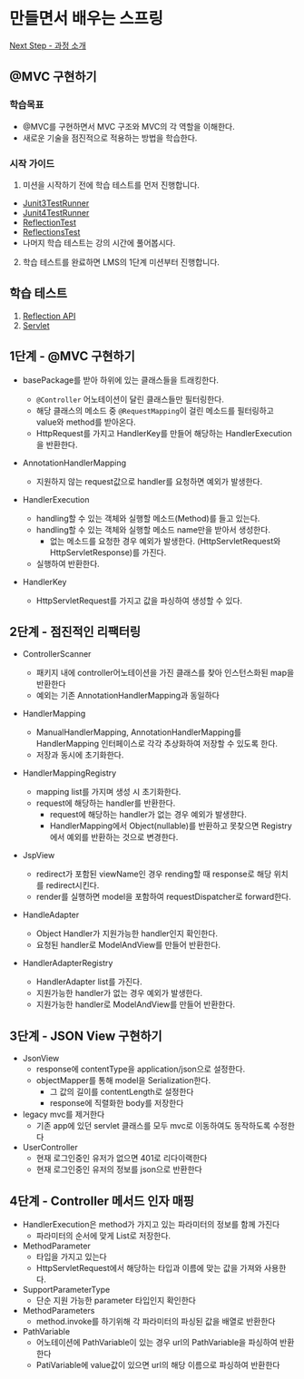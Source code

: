 # 만들면서 배우는 스프링
[Next Step - 과정 소개](https://edu.nextstep.camp/c/4YUvqn9V)

## @MVC 구현하기

### 학습목표
- @MVC를 구현하면서 MVC 구조와 MVC의 각 역할을 이해한다.
- 새로운 기술을 점진적으로 적용하는 방법을 학습한다.

### 시작 가이드
1. 미션을 시작하기 전에 학습 테스트를 먼저 진행합니다.
  - [Junit3TestRunner](study/src/test/java/reflection/Junit3TestRunner.java)
  - [Junit4TestRunner](study/src/test/java/reflection/Junit4TestRunner.java)
  - [ReflectionTest](study/src/test/java/reflection/ReflectionTest.java)
  - [ReflectionsTest](study/src/test/java/reflection/ReflectionsTest.java)
  - 나머지 학습 테스트는 강의 시간에 풀어봅시다.
2. 학습 테스트를 완료하면 LMS의 1단계 미션부터 진행합니다.

## 학습 테스트
1. [Reflection API](study/src/test/java/reflection)
2. [Servlet](study/src/test/java/servlet)

## 1단계 - @MVC 구현하기
- basePackage를 받아 하위에 있는 클래스들을 트래킹한다.
  - `@Controller` 어노테이션이 달린 클래스들만 필터링한다.
  - 해당 클래스의 메소드 중 `@RequestMapping`이 걸린 메소드를 필터링하고 value와 method를 받아온다.
  - HttpRequest를 가지고 HandlerKey를 만들어 해당하는 HandlerExecution을 반환한다.
- AnnotationHandlerMapping
  - 지원하지 않는 request값으로 handler를 요청하면 예외가 발생한다.

- HandlerExecution
  - handling할 수 있는 객체와 실행할 메소드(Method)를 들고 있는다.
  - handling할 수 있는 객체와 실행할 메소드 name만을 받아서 생성한다.
    - 없는 메소드를 요청한 경우 예외가 발생한다. (HttpServletRequest와 HttpServletResponse)를 가진다.
  - 실행하여 반환한다.
- HandlerKey
  - HttpServletRequest를 가지고 값을 파싱하여 생성할 수 있다.

## 2단계 - 점진적인 리팩터링
- ControllerScanner
  - 패키지 내에 controller어노테이션을 가진 클래스를 찾아 인스턴스화된 map을 반환한다
  - 예외는 기존 AnnotationHandlerMapping과 동일하다

- HandlerMapping
  - ManualHandlerMapping, AnnotationHandlerMapping를 HandlerMapping 인터페이스로 각각 추상화하여 저장할 수 있도록 한다.
  - 저장과 동시에 초기화한다.
- HandlerMappingRegistry
  - mapping list를 가지며 생성 시 초기화한다.
  - request에 해당하는 handler를 반환한다.
    - request에 해당하는 handler가 없는 경우 예외가 발생햔다.
    - HandlerMapping에서 Object(nullable)를 반환하고 못찾으면 Registry에서 예외를 반환하는 것으로 변경한다.
- JspView
  - redirect가 포함된 viewName인 경우 rending할 때 response로 해당 위치를 redirect시킨다.
  - render를 실행하면 model을 포함하여 requestDispatcher로 forward한다.
- HandleAdapter
  - Object Handler가 지원가능한 handler인지 확인한다.
  - 요청된 handler로 ModelAndView를 만들어 반환한다.
- HandlerAdapterRegistry
  - HandlerAdapter list를 가진다.
  - 지원가능한 handler가 없는 경우 예외가 발생한다.
  - 지원가능한 handler로 ModelAndView를 만들어 반환한다.

## 3단계 - JSON View 구현하기
- JsonView
  - response에 contentType을 application/json으로 설정한다.
  - objectMapper를 통해 model을 Serialization한다.
    - 그 값의 길이를 contentLength로 설정한다
    - response에 직렬화한 body를 저장한다
- legacy mvc를 제거한다
  - 기존 app에 있던 servlet 클래스를 모두 mvc로 이동하여도 동작하도록 수정한다
- UserController
  - 현재 로그인중인 유저가 없으면 401로 리다이랙한다
  - 현재 로그인중인 유저의 정보를 json으로 반환한다

## 4단계 - Controller 메서드 인자 매핑
- HandlerExecution은 method가 가지고 있는 파라미터의 정보를 함께 가진다
  - 파라미터의 순서에 맞게 List로 저장한다.
- MethodParameter
  - 타입을 가지고 있는다
  - HttpServletRequest에서 해당하는 타입과 이름에 맞는 값을 가져와 사용한다.
- SupportParameterType
  - 단순 지원 가능한 parameter 타입인지 확인한다
- MethodParameters
  - method.invoke를 하기위해 각 파라미터의 파싱된 값을 배열로 반환한다
- PathVariable
  - 어노테이션에 PathVariable이 있는 경우 url의 PathVariable을 파싱하여 반환한다
  - PatiVariable에 value값이 있으면 url의 해당 이름으로 파싱하여 반환한다
